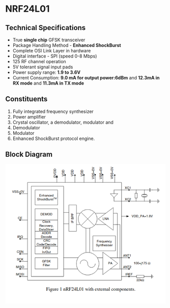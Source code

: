 # NRF24L01
## Technical Specifications
- True **single chip** GFSK transceiver
- Package Handling Method - **Enhanced ShockBurst**
- Complete OSI Link Layer in hardware 
- Digital interface - SPI (speed 0-8 Mbps)
- 125 RF channel operation
- 5V tolerant signal input pads
- Power supply range: **1.9 to 3.6V**
- Current Consumption: **9.0 mA for output power:6dBm** and **12.3mA in RX mode** and **11.3mA in TX mode** 

## Constituents
1. Fully integrated frequency synthesizer
2. Power amplifier
3. Crystal oscillator, a demodulator, modulator and 
4. Demodulator
5. Modulator
6. Enhanced ShockBurst protocol engine. 

## Block Diagram
![Block Diagram](Images/NRF24L01_BD.png)<br>
